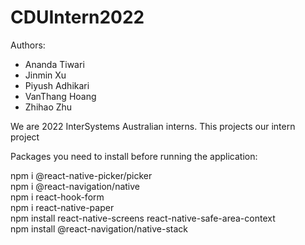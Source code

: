 # CDUIntern2022

Authors:
-	Ananda Tiwari
-	Jinmin Xu
-	Piyush Adhikari
-	VanThang Hoang
-	Zhihao Zhu
       
We are 2022 InterSystems Australian interns. This projects our intern project

Packages you need to install before running the application:

npm i @react-native-picker/picker   
npm i @react-navigation/native   
npm i react-hook-form   
npm i react-native-paper   
npm install react-native-screens react-native-safe-area-context   
npm install @react-navigation/native-stack   
